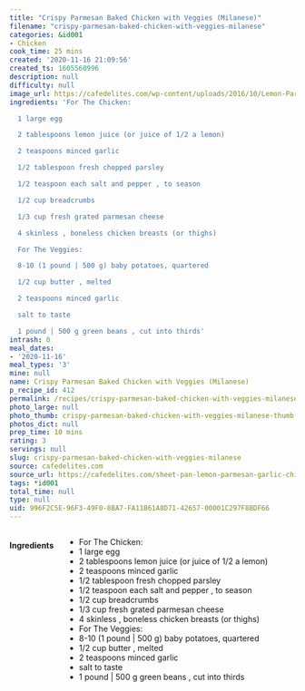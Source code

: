 ```yaml
---
title: "Crispy Parmesan Baked Chicken with Veggies (Milanese)"
filename: "crispy-parmesan-baked-chicken-with-veggies-milanese"
categories: &id001
- Chicken
cook_time: 25 mins
created: '2020-11-16 21:09:56'
created_ts: 1605560996
description: null
difficulty: null
image_url: https://cafedelites.com/wp-content/uploads/2016/10/Lemon-Parmesan-Chicken-Schnitzel-Veggies-Sheetpan-Dinner-3000.jpg
ingredients: 'For The Chicken:

  1 large egg

  2 tablespoons lemon juice (or juice of 1/2 a lemon)

  2 teaspoons minced garlic

  1/2 tablespoon fresh chopped parsley

  1/2 teaspoon each salt and pepper , to season

  1/2 cup breadcrumbs

  1/3 cup fresh grated parmesan cheese

  4 skinless , boneless chicken breasts (or thighs)

  For The Veggies:

  8-10 (1 pound | 500 g) baby potatoes, quartered

  1/2 cup butter , melted

  2 teaspoons minced garlic

  salt to taste

  1 pound | 500 g green beans , cut into thirds'
intrash: 0
meal_dates:
- '2020-11-16'
meal_types: '3'
mine: null
name: Crispy Parmesan Baked Chicken with Veggies (Milanese)
p_recipe_id: 412
permalink: /recipes/crispy-parmesan-baked-chicken-with-veggies-milanese
photo_large: null
photo_thumb: crispy-parmesan-baked-chicken-with-veggies-milanese-thumb.jpg
photos_dict: null
prep_time: 10 mins
rating: 3
servings: null
slug: crispy-parmesan-baked-chicken-with-veggies-milanese
source: cafedelites.com
source_url: https://cafedelites.com/sheet-pan-lemon-parmesan-garlic-chicken-veggies-milanese/
tags: *id001
total_time: null
type: null
uid: 996F2C5E-96F3-49F0-8BA7-FA11B61A8D71-42657-00001C297F8BDF66
---
```

<div class="large-8 medium-7 columns" id="writeup">	</div><!-- #writeup -->
</div><!-- #row-one -->
<div class="row" id="row-two">	<div class="medium-4 small-5 columns" id="ingredients"><h4>Ingredients</h4><div class="box box-ingredients content"><ul>
<li>For The Chicken:</li>
<li>1 large egg</li>
<li>2 tablespoons lemon juice (or juice of 1/2 a lemon)</li>
<li>2 teaspoons minced garlic</li>
<li>1/2 tablespoon fresh chopped parsley</li>
<li>1/2 teaspoon each salt and pepper , to season</li>
<li>1/2 cup breadcrumbs</li>
<li>1/3 cup fresh grated parmesan cheese</li>
<li>4 skinless , boneless chicken breasts (or thighs)</li>
<li>For The Veggies:</li>
<li>8-10 (1 pound | 500 g) baby potatoes, quartered</li>
<li>1/2 cup butter , melted</li>
<li>2 teaspoons minced garlic</li>
<li>salt to taste</li>
<li>1 pound | 500 g green beans , cut into thirds</li>
</ul>
</div>	</div>	<div class="medium-6 small-7 columns" id="directions">	</div>
